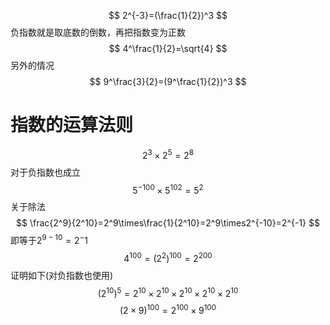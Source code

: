 $$
2^{-3}=(\frac{1}{2})^3
$$
负指数就是取底数的倒数，再把指数变为正数
$$
4^\frac{1}{2}=\sqrt{4}
$$
另外的情况
$$
9^\frac{3}{2}=(9^\frac{1}{2})^3
$$
# 指数的运算法则
$$
2^3\times2^5=2^8
$$
对于负指数也成立
$$
5^{-100}\times5^102=5^2
$$
关于除法
$$
\frac{2^9}{2^10}=2^9\times\frac{1}{2^10}=2^9\times2^{-10}=2^{-1}
$$
即等于$2^{9-10}=2^-1$  
$$
4^{100}=(2^2)^{100}=2^{200}
$$
证明如下(对负指数也使用)
$$
(2^{10})^5=2^10\times2^{10}\times2^{10}\times2^{10}\times2^{10}
$$
$$
(2\times9)^{100}=2^{100}\times9^{100}
$$